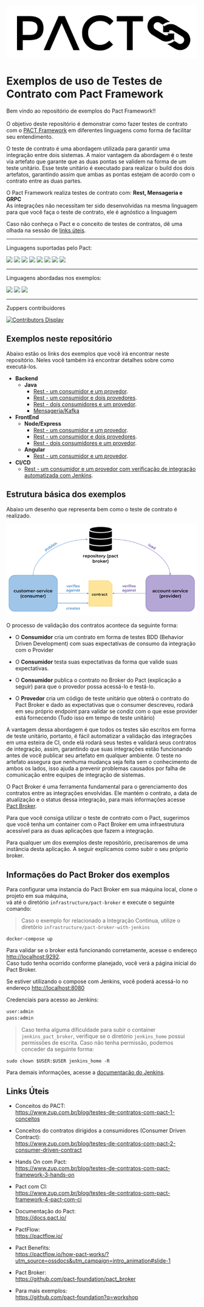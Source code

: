 ![Pact Logo](imgs/pact-logo.png)
# Exemplos de uso de Testes de Contrato com Pact Framework

Bem vindo ao repositório de exemplos do Pact Framework!! <br><br>
O objetivo deste repositório é demonstrar como fazer testes de contrato com o [PACT Framework](https://docs.pact.io/) em diferentes linguagens como forma de facilitar seu entendimento. 

O teste de contrato é uma abordagem utilizada para garantir uma integração entre dois sistemas. A maior vantagem da abordagem é o teste via artefato que garante que as duas pontas se validem na forma de um teste unitário. Esse teste unitário é executado para realizar o build dos dois artefatos, garantindo assim que ambas as pontas estejam de acordo com o contrato entre as duas partes. 

O Pact Framework realiza testes de contrato com: **Rest, Mensageria e GRPC**<br>
As integrações não necessitam ter sido desenvolvidas na mesma linguagem para que você faça o teste de contrato, ele é agnóstico a linguagem

Caso não conheça o Pact e o conceito de testes de contratos, dê uma olhada na sessão de [links úteis](#links-uteis). 

----
Linguagens suportadas pelo Pact:

<img src="https://img.shields.io/badge/java-%23ED8B00.svg?&style=for-the-badge&logo=java&logoColor=white"/> <img src="https://img.shields.io/badge/node.js%20-%2343853D.svg?&style=for-the-badge&logo=node.js&logoColor=white"/> <img src="https://img.shields.io/badge/kotlin-%230095D5.svg?&style=for-the-badge&logo=kotlin&logoColor=white"/> <img src="https://img.shields.io/badge/ruby-%23CC342D.svg?&style=for-the-badge&logo=ruby&logoColor=white"/> <img src="https://img.shields.io/badge/go-%2300ADD8.svg?&style=for-the-badge&logo=go&logoColor=white"/> <img src="https://img.shields.io/badge/php-%23777BB4.svg?&style=for-the-badge&logo=php&logoColor=white"/> <img src="https://img.shields.io/badge/c%23%20-%23239120.svg?&style=for-the-badge&logo=c-sharp&logoColor=white"/>
<img src="https://img.shields.io/badge/python%20-%2314354C.svg?&style=for-the-badge&logo=python&logoColor=white"/>

----
Linguagens abordadas nos exemplos:

<img src="https://img.shields.io/badge/java-%23ED8B00.svg?&style=for-the-badge&logo=java&logoColor=white"/> <img src="https://img.shields.io/badge/node.js%20-%2343853D.svg?&style=for-the-badge&logo=node.js&logoColor=white"/> <img src="https://img.shields.io/badge/kotlin-%230095D5.svg?&style=for-the-badge&logo=kotlin&logoColor=white"/>

----
Zuppers contribuidores

[![Contributors Display](https://badges.pufler.dev/contributors/ZupIT/pact-framework-examples?size=60&padding=5&bots=true)](https://badges.pufler.dev)

## <a name='exemplos'>Exemplos neste repositório</a>

Abaixo estão os links dos exemplos que você irá encontrar neste repositório.
Neles você também irá encontrar detalhes sobre como executá-los.

 - **Backend**
   - **Java**
      * [Rest - um consumidor e um provedor](example/java/spring-boot/one_consumer_one_provider).
      * [Rest - um consumidor e dois provedores](example/java/spring-boot/one_consumer_two_providers).
      * [Rest - dois consumidores e um provedor](example/java/spring-boot/two_consumers_one_provider).
      * [Mensageria/Kafka](example/java/messaging-kafka/)
 - **FrontEnd**
   - **Node/Express**
      * [Rest - um consumidor e um provedor](example/node/one_consumer_one_provider).
      * [Rest - um consumidor e dois provedores](example/node/one_consumer_two_providers).
      * [Rest - dois consumidores e um provedor](example/node/two_consumers_one_provider).
   - **Angular**
      * [Rest - um consumidor e um provedor](example/frontend).
- **CI/CD**
   * [Rest - um consumidor e um provedor com verificação de integração automatizada com Jenkins](example/ci/jenkins).

## <a name='estrutura-basica'>Estrutura básica dos exemplos</a>

Abaixo um desenho que representa bem como o teste de contrato é realizado.

![Pact Workflow](imgs/pact-workflow.png)

O processo de validação dos contratos acontece da seguinte forma:

 - O **Consumidor** cria um contrato em forma de testes BDD (Behavior Driven Development) com suas expectativas de consumo da integração com o Provider

 - O **Consumidor**  testa suas expectativas da forma que valide suas expectativas.
 
 - O **Consumidor** publica o contrato no Broker do Pact (explicação a seguir) para que o provedor possa acessá-lo e testá-lo.

 - O **Provedor** cria um código de teste unitário que obterá o contrato do Pact Broker e dado as expectativas que o consumer descreveu, rodará em seu próprio endpoint para validar se condiz com o que esse provider está fornecendo (Tudo isso em tempo de teste unitário)

 A vantagem dessa abordagem é que todos os testes são escritos em forma de teste unitário, portanto, é fácil automatizar a validação das integrações em uma esteira de CI, onde elá rodará seus testes e validará seus contratos de integração, assim, garantindo que suas integrações estão funcionando antes de você publicar seu artefato em qualquer ambiente. O teste no artefato assegura que nenhuma mudança seja feita sem o conhecimento de ambos os lados, isso ajuda a prevenir problemas causados por falha de comunicação entre equipes de integração de sistemas.

O Pact Broker é uma ferramenta fundamental para o gerenciamento dos contratos entre as integrações envolvidas. Ele mantém o contrato, a data de atualização e o status dessa integração, para mais informações acesse [Pact Broker](https://github.com/pact-foundation/pact_broker). <br>

Para que você consiga utilizar o teste de contrato com o Pact, sugerimos que você tenha um container com o Pact Broker em uma infraestrutura acessível para as duas aplicações que fazem a integração.

Para qualquer um dos exemplos deste repositório, precisaremos de uma instância desta aplicação. 
A seguir explicamos como subir o seu próprio broker. 

## <a name='config-broker'> Informações do Pact Broker dos exemplos</a>

Para configurar uma instancia do Pact Broker em sua máquina local, clone o projeto em sua máquina, <br>
vá até o diretório `infrastructure/pact-broker` e execute o seguinte comando:

> Caso o exemplo for relacionado a Integração Continua, utilize o diretõrio `infrastructure/pact-broker-with-jenkins`

```shell
docker-compose up
```
Para validar se o broker está funcionando corretamente, acesse o endereço [http://localhost:9292](http://localhost:9292). <br>
Caso tudo tenha ocorrido conforme planejado, você verá a página inicial do Pact Broker.

Se estiver utilizando o compose com Jenkins, você poderá acessá-lo no endereço [http://localhost:8080](http://localhost:8080)

Credenciais para acesso ao Jenkins:
```bash
user:admin
pass:admin
```

> Caso tenha alguma dificuldade para subir o container `jenkins_pact_broker`, verifique se o diretório `jenkins_home` possui permissões de escrita. 
> Caso não tenha permissão, podemos conceder da seguinte forma:
```
sudo chown $USER:$USER jenkins_home -R
```

Para demais informações, acesse a [documentação do Jenkins](https://www.jenkins.io/doc/).

## <a name='links-uteis'>Links Úteis</a>

- Conceitos do PACT: <br />
https://www.zup.com.br/blog/testes-de-contratos-com-pact-1-conceitos

- Conceitos do contratos dirigidos a consumidores (Consumer Driven Contract): <br />
https://www.zup.com.br/blog/testes-de-contratos-com-pact-2-consumer-driven-contract

- Hands On com Pact: <br />
https://www.zup.com.br/blog/testes-de-contratos-com-pact-framework-3-hands-on

- Pact com CI: <br />
https://www.zup.com.br/blog/testes-de-contratos-com-pact-framework-4-pact-com-ci

- Documentação do Pact: <br />
https://docs.pact.io/

- PactFlow: <br />
https://pactflow.io/

- Pact Benefits: <br />
https://pactflow.io/how-pact-works/?utm_source=ossdocs&utm_campaign=intro_animation#slide-1

- Pact Broker: <br />
https://github.com/pact-foundation/pact_broker

- Para mais exemplos: <br />
https://github.com/pact-foundation?q=workshop

